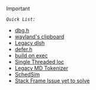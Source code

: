 > [!IMPORTANT]
> *`Quick List:`*

- [dbg.h](https://github.com/horrifyingHorse/cp/blob/main/dbg.h)
- [wayland's clipboard](https://github.com/horrifyingHorse/Segmentation-Fault-Dump/blob/main/CDump/way2land.c)
- [Legacy dlsh](https://github.com/horrifyingHorse/Segmentation-Fault-Dump/tree/main/dlsh)
- [defer.h](https://github.com/horrifyingHorse/Segmentation-Fault-Dump/blob/main/CDump/defer.h)
- [build on exec](https://github.com/horrifyingHorse/Segmentation-Fault-Dump/tree/main/bone)
- [Single Threaded loc](https://github.com/horrifyingHorse/Segmentation-Fault-Dump/tree/main/loc)
- [Legacy MD Tokenizer](https://github.com/horrifyingHorse/Segmentation-Fault-Dump/blob/main/CppDump/MarkdownTokenizer.cpp)
- [SchedSim](https://github.com/horrifyingHorse/Segmentation-Fault-Dump/blob/main/OS/SchedSim.cpp)
- [Stack Frame Issue yet to solve](https://github.com/horrifyingHorse/Segmentation-Fault-Dump/blob/main/DPPL/TheProblemWithLowLevel.cpp)
